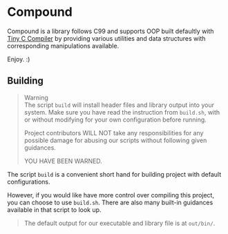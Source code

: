 # Compound

Compound is a library follows C99 and supports OOP built defaultly
with [Tiny C Compiler](https://bellard.org/tcc/) by providing
various utilities and data structures with corresponding
manipulations available.  

Enjoy.  :)

## Building

> Warning  
> The script `build` will install header files and library output
> into your system.  Make sure you have read the instruction from
> `build.sh`, with or without modifying for your own configuration
> before running.
>  
> Project contributors WILL NOT take any responsibilities for any
> possible damage for abusing our scripts without following given
> guidances.
>  
> YOU HAVE BEEN WARNED.

The script `build` is a convenient short hand for building project
with default configurations.  

However, if you would like have more control over compiling this project, you
can choose to use `build.sh`.  There are also many built-in guidances available
in that script to look up.

> The default output for our executable and library file is at `out/bin/`.

